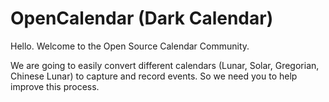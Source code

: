 # OpenCalendar (Dark Calendar)

Hello. Welcome to the Open Source Calendar Community.

We are going to easily convert different calendars (Lunar, Solar, Gregorian, Chinese Lunar) to capture and record events. So we need you to help improve this process.
